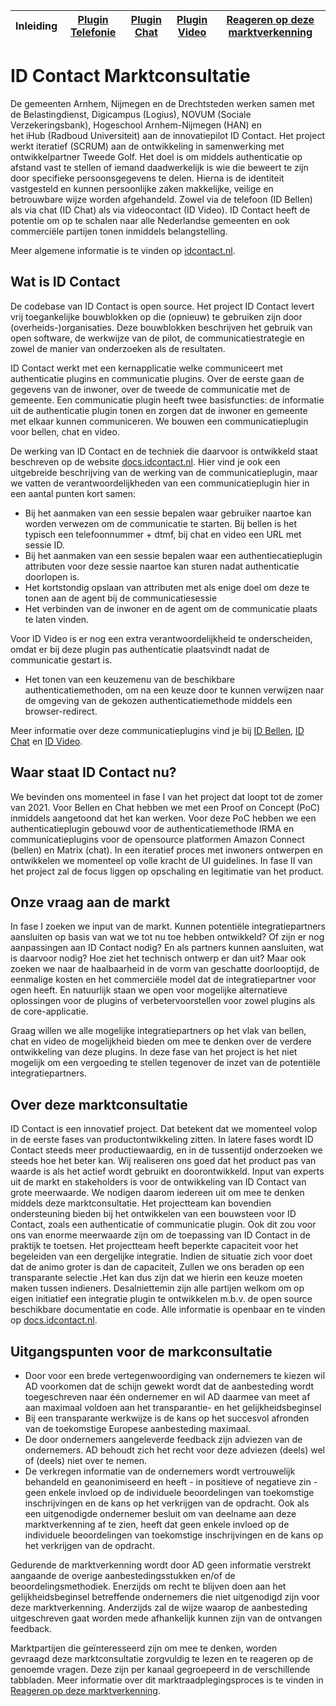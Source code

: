| Inleiding | [Plugin Telefonie](./telephony.md) | [Plugin Chat](./chat.md)| [Plugin Video](./video.md) | [Reageren op deze marktverkenning](./reactions.md) |
| ----- | ----- | ----- | ----- | ----- |

# ID Contact Marktconsultatie
De gemeenten Arnhem, Nijmegen en de Drechtsteden werken samen met de Belastingdienst, Digicampus (Logius), NOVUM (Sociale Verzekeringsbank), Hogeschool Arnhem-Nijmegen (HAN) en het iHub (Radboud Universiteit) aan de innovatiepilot ID Contact. Het project werkt iteratief (SCRUM) aan de ontwikkeling in samenwerking met ontwikkelpartner Tweede Golf.
Het doel is om middels authenticatie op afstand vast te stellen of iemand daadwerkelijk is wie die beweert te zijn door specifieke persoonsgegevens te delen. Hierna is de identiteit vastgesteld en kunnen persoonlijke zaken makkelijke, veilige en betrouwbare wijze worden afgehandeld. Zowel via de telefoon (ID Bellen) als via chat (ID Chat) als via videocontact (ID Video). 
ID Contact heeft de potentie om op te schalen naar alle Nederlandse gemeenten en ook commerciële partijen tonen inmiddels belangstelling.

Meer algemene informatie is te vinden op [idcontact.nl](https://www.idcontact.nl).

## Wat is ID Contact
De codebase van ID Contact is open source. Het project ID Contact levert vrij toegankelijke bouwblokken op die (opnieuw) te gebruiken zijn door (overheids-)organisaties. Deze bouwblokken beschrijven het gebruik van open software, de werkwijze van de pilot, de communicatiestrategie en zowel de manier van onderzoeken als de resultaten.

ID Contact werkt met een kernapplicatie welke communiceert met authenticatie plugins en communicatie plugins. Over de eerste gaan de gegevens van de inwoner, over de tweede de communicatie met de gemeente. Een communicatie plugin heeft twee basisfuncties: de informatie uit de authenticatie plugin tonen en zorgen dat de inwoner en gemeente met elkaar kunnen communiceren. We bouwen een communicatieplugin voor bellen, chat en video. 

De werking van ID Contact en de techniek die daarvoor is ontwikkeld staat beschreven op de website [docs.idcontact.nl](https://docs.idcontact.nl). Hier vind je ook een uitgebreide beschrijving van de werking van de communicatieplugin, maar we vatten de verantwoordelijkheden van een communicatieplugin hier in een aantal punten kort samen:
- Bij het aanmaken van een sessie bepalen waar gebruiker naartoe kan worden verwezen om de communicatie te starten. Bij bellen is het typisch een telefoonnummer + dtmf, bij chat en video een URL met sessie ID.
- Bij het aanmaken van een sessie bepalen waar een authentiecatieplugin attributen voor deze sessie naartoe kan sturen nadat authenticatie doorlopen is.
- Het kortstondig opslaan van attributen met als enige doel om deze te tonen aan de agent bij de communicatiesessie
- Het verbinden van de inwoner en de agent om de communicatie plaats te laten vinden.

Voor ID Video is er nog een extra verantwoordelijkheid te onderscheiden, omdat er bij deze plugin pas authenticatie plaatsvindt nadat de communicatie gestart is.
- Het tonen van een keuzemenu van de beschikbare authenticatiemethoden, om na een keuze door te kunnen verwijzen naar de omgeving van de gekozen authenticatiemethode middels een browser-redirect.

Meer informatie over deze communicatieplugins vind je bij [ID Bellen](./telephony.md), [ID Chat](./chat.md) en [ID Video](./video.md).

## Waar staat ID Contact nu?
We bevinden ons momenteel in fase I van het project dat loopt tot de zomer van 2021. Voor Bellen en Chat hebben we met een Proof on Concept (PoC) inmiddels aangetoond dat het kan werken. Voor deze PoC hebben we een authenticatieplugin gebouwd voor de authenticatiemethode IRMA en communicatieplugins voor de opensource platformen Amazon Connect (bellen) en Matrix (chat). In een iteratief proces met inwoners ontwerpen en ontwikkelen we momenteel op volle kracht de UI guidelines. In fase II van het project zal de focus liggen op opschaling en legitimatie van het product. 

## Onze vraag aan de markt
In fase I zoeken we input van de markt. Kunnen potentiële integratiepartners aansluiten op basis van wat we tot nu toe hebben ontwikkeld? Of zijn er nog aanpassingen aan ID Contact nodig? En als partners kunnen aansluiten, wat is daarvoor nodig? Hoe ziet het technisch ontwerp er dan uit? Maar ook zoeken we naar de haalbaarheid in de vorm van geschatte doorlooptijd, de eenmalige kosten en het commerciële model dat de integratiepartner voor ogen heeft. En natuurlijk staan we open voor mogelijke alternatieve oplossingen voor de plugins of verbetervoorstellen voor zowel plugins als de core-applicatie.

Graag willen we alle mogelijke integratiepartners op het vlak van bellen, chat en video de mogelijkheid bieden om mee te denken over de verdere ontwikkeling van deze plugins. 
In deze fase van het project is het niet mogelijk om een vergoeding te stellen tegenover de inzet van de potentiële integratiepartners. 

## Over deze marktconsultatie
ID Contact is een innovatief project. Dat betekent dat we momenteel volop in de eerste fases van productontwikkeling zitten. In latere fases wordt ID Contact steeds meer productiewaardig, en in de tussentijd onderzoeken we steeds hoe het beter kan. Wij realiseren ons goed dat het product pas van waarde is als het actief wordt gebruikt en doorontwikkeld. 
Input van experts uit de markt en stakeholders is voor de ontwikkeling van ID Contact van grote meerwaarde. We nodigen daarom iedereen uit om mee te denken middels deze marktconsultatie. 
Het projectteam kan bovendien ondersteuning bieden bij het ontwikkelen van een bouwsteen voor ID Contact, zoals een authenticatie of communicatie plugin. Ook dit zou voor ons van enorme meerwaarde zijn om de toepassing van ID Contact in de praktijk te toetsen. Het projectteam heeft beperkte capaciteit voor het begeleiden van een dergelijke integratie. Indien de situatie zich voor doet dat de animo groter is dan de capaciteit, Zullen we ons beraden op een transparante selectie .Het kan dus zijn dat we hierin een keuze moeten maken tussen indieners. Desalniettemin zijn alle partijen welkom om op eigen initiatief een integratie plugin te ontwikkelen m.b.v. de open source beschikbare documentatie en code. Alle informatie is openbaar en te vinden op [docs.idcontact.nl](https://docs.idcontact.nl).

## Uitgangspunten voor de markconsultatie
- Door voor een brede vertegenwoordiging van ondernemers te kiezen wil AD voorkomen dat de schijn gewekt wordt dat de aanbesteding wordt toegeschreven naar één ondernemer en wil AD daarmee van meet af aan maximaal voldoen aan het transparantie- en het gelijkheidsbeginsel
- Bij een transparante werkwijze is de kans op het succesvol afronden van de toekomstige Europese aanbesteding maximaal.
- De door ondernemers aangeleverde feedback zijn adviezen van de ondernemers. AD behoudt zich het recht voor deze adviezen (deels) wel of (deels) niet over te nemen.
- De verkregen informatie van de ondernemers wordt vertrouwelijk behandeld en geanonimiseerd en heeft - in positieve of negatieve zin - geen enkele invloed op de individuele beoordelingen van toekomstige inschrijvingen en de kans op het verkrijgen van de opdracht. Ook als een uitgenodigde ondernemer besluit om van deelname aan deze marktverkenning af te zien, heeft dat geen enkele invloed op de individuele beoordelingen van toekomstige inschrijvingen en de kans op het verkrijgen van de opdracht.

Gedurende de marktverkenning wordt door AD geen informatie verstrekt aangaande de overige aanbestedingsstukken en/of de beoordelingsmethodiek. Enerzijds om recht te blijven doen aan het gelijkheidsbeginsel betreffende ondernemers die niet uitgenodigd zijn voor deze marktverkenning. Anderzijds zal de wijze waarop de aanbesteding uitgeschreven gaat worden mede afhankelijk kunnen zijn van de ontvangen feedback. 

Marktpartijen die geïnteresseerd zijn om mee te denken, worden gevraagd deze marktconsultatie zorgvuldig te lezen en te reageren op de genoemde vragen. Deze zijn per kanaal gegroepeerd in de verschillende tabbladen. Meer informatie over dit marktraadplegingsproces is te vinden in [Reageren op deze marktverkenning](./reactions.md).
